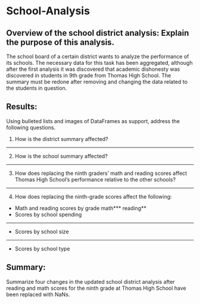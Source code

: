 # School-Analysis

## Overview of the school district analysis: Explain the purpose of this analysis.

The school board of a certain district wants to analyze the performance of its schools. The necessary data for this task has been aggregated, although after the first analysis it was discovered that academic dishonesty was discovered in students in 9th grade from Thomas High School. The summary must be redone after removing and changing the data related to the students in question.

## Results: 
Using bulleted lists and images of DataFrames as support, address the following questions.

1. How is the district summary affected?

******

2. How is the school summary affected?


****


3. How does replacing the ninth graders’ math and reading scores affect Thomas High School’s performance relative to the other schools?

****



4. How does replacing the ninth-grade scores affect the following:
- Math and reading scores by grade
math***
reading**
- Scores by school spending

***
- Scores by school size
****

- Scores by school type




## Summary:
Summarize four changes in the updated school district analysis after reading and math scores for the ninth grade at Thomas High School have been replaced with NaNs.

